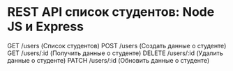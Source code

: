 # REST API список студентов: Node JS и Express

GET /users (Список студентов)
POST /users (Создать данные о студенте)
GET /users/:id (Получить данные о студенте)
DELETE /users/:id (Удалить данные о студенте)
PATCH /users/:id (Обновить данные о студенте)
